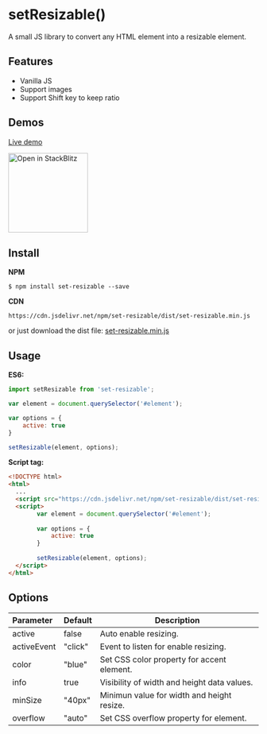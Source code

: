 # setResizable()

A small JS library to convert any HTML element into a resizable element.

## Features

* Vanilla JS
* Support images
* Support Shift key to keep ratio

## Demos

[Live demo](https://nievaignacio.github.io/set-resizable/examples/)

<a href="https://stackblitz.com/edit/vitejs-vite-zkjgpr?file=main.js">
  <img
    width="160"
    alt="Open in StackBlitz"
    src="https://developer.stackblitz.com/img/open_in_stackblitz.svg"
  />
</a>

## Install

**NPM**

```
$ npm install set-resizable --save
```

**CDN**

```
https://cdn.jsdelivr.net/npm/set-resizable/dist/set-resizable.min.js
```

or just download the dist file: [set-resizable.min.js](https://github.com/nievaignacio/resizable/tree/main/dist)

## Usage

**ES6:**

```js
import setResizable from 'set-resizable';

var element = document.querySelector('#element');

var options = {
	active: true
}

setResizable(element, options);
```

**Script tag:**

```html
<!DOCTYPE html>
<html>
  ...
  <script src="https://cdn.jsdelivr.net/npm/set-resizable/dist/set-resizable.min.js"></script>
  <script>
        var element = document.querySelector('#element');
      
        var options = {
            active: true
        }
        
   		setResizable(element, options);
  </script>
</html>
```

## Options


| Parameter   | Default | Description                                         |
| :---------- | ------- | --------------------------------------------------- |
| active      | false   | Auto enable resizing.                               |
| activeEvent | "click" | Event to listen for enable resizing.                |
| color       | "blue"  | Set CSS color property for accent element.                     |
| info        | true    | Visibility of width and height data values.         |
| minSize     | "40px"  | Minimun value for width and height resize.          |
| overflow     | "auto"  | Set CSS overflow property for element.       |

